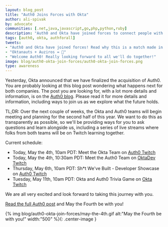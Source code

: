 ```yaml
---
layout: blog_post
title: "Auth0 Joins Forces with Okta"
author: ali-spivak
by: advocate
communities: [.net,java,javascript,go,php,python,ruby]
description: "Auth0 and Okta have joined forces to connect people with any technology and provide secure access for everyone."
tags: [auth0, okta, authforall]
tweets:
- "Auth0 and Okta have joined forces! Read why this is a match made in heaven."
- "Oktanauts + Auziros = 🥰"
- "Welcome Auth0! Really looking forward to all we'll do together!"
image: blog/auth0-okta-join-forces/auth0-okta-join-forces.png
type: awareness
---
```


Yesterday, Okta announced that we have finalized the acquisition of Auth0. You are probably looking at this blog post wondering what happens next for both companies. The post you are looking for, with a lot more details and information, is on the [Auth0 blog](https://auth0.com/blog/developers-explore-okta-auth0). Please read it for more details and information, including ways to join us as we explore what the future holds.

TL;DR: Over the next couple of weeks, the Okta and Auth0 teams will begin meeting and planning for the second half of this year. We want to do this as transparently as possible, so we'll be providing ways for you to ask questions and learn alongside us, including a series of live streams where folks from both teams will be on Twitch learning together.

Current schedule:

- Today, May the 4th, 10am PDT: Meet the Okta Team on [Auth0 Twitch](https://www.twitch.tv/auth0)
- Today, May the 4th, 10:30am PDT: Meet the Auth0 Team on [OktaDev Twitch](https://www.twitch.tv/oktadev)
- Thursday, May 6th, 10am PDT: Sh*t We've Built - Developer Showcase on [Auth0 Twitch](https://www.twitch.tv/auth0)
- Tuesday, May 11th, 10am PDT: Okta and Auth0 Trivia Game on [Okta Twitch](https://www.twitch.tv/oktadev)

We are all very excited and look forward to taking this journey with you.

[Read the full Auth0 post](https://auth0.com/blog/developers-explore-okta-auth0) and May the Fourth be with you!

{% img blog/auth0-okta-join-forces/may-the-4th.gif alt:"May the Fourth be with you!" width:"500" %}{: .center-image }

